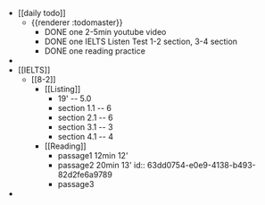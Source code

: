 - [[daily todo]]
	- {{renderer :todomaster}}
		- DONE one 2-5min youtube video
		- DONE one IELTS Listen Test 1-2 section, 3-4 section
		- DONE one reading practice
-
- [[IELTS]]
	- [[8-2]]
		- [[Listing]]
			- 19' -- 5.0
			- section 1.1 -- 6
			- section 2.1 -- 6
			- section 3.1 -- 3
			- section 4.1 -- 4
		- [[Reading]]
			- passage1 12min 12'
			- passage2 20min 13'
			  id:: 63dd0754-e0e9-4138-b493-82d2fe6a9789
			- passage3
-